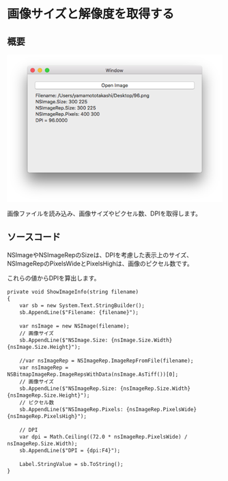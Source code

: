 # 画像サイズと解像度を取得する

## 概要

![](NSImageDPI.png)

画像ファイルを読み込み、画像サイズやピクセル数、DPIを取得します。

## ソースコード

NSImageやNSImageRepのSizeは、DPIを考慮した表示上のサイズ、  
NSImageRepのPixelsWideとPixelsHighは、画像のピクセル数です。

これらの値からDPIを算出します。

    private void ShowImageInfo(string filename)
    {
        var sb = new System.Text.StringBuilder();
        sb.AppendLine($"Filename: {filename}");

        var nsImage = new NSImage(filename);
        // 画像サイズ
        sb.AppendLine($"NSImage.Size: {nsImage.Size.Width} {nsImage.Size.Height}");

        //var nsImageRep = NSImageRep.ImageRepFromFile(filename);
        var nsImageRep = NSBitmapImageRep.ImageRepsWithData(nsImage.AsTiff())[0];
        // 画像サイズ
        sb.AppendLine($"NSImageRep.Size: {nsImageRep.Size.Width} {nsImageRep.Size.Height}");
        // ピクセル数
        sb.AppendLine($"NSImageRep.Pixels: {nsImageRep.PixelsWide} {nsImageRep.PixelsHigh}");

        // DPI
        var dpi = Math.Ceiling((72.0 * nsImageRep.PixelsWide) / nsImageRep.Size.Width);
        sb.AppendLine($"DPI = {dpi:F4}");

        Label.StringValue = sb.ToString();
    }
